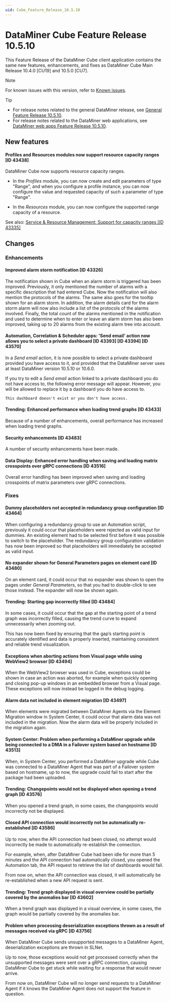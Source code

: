 ```yaml
---
uid: Cube_Feature_Release_10.5.10
---
```


# DataMiner Cube Feature Release 10.5.10

This Feature Release of the DataMiner Cube client application contains the same new features, enhancements, and fixes as DataMiner Cube Main Release 10.4.0 [CU19] and 10.5.0 [CU7].

> [!NOTE]
> For known issues with this version, refer to [Known issues](xref:Known_issues).

> [!TIP]
>
> - For release notes related to the general DataMiner release, see [General Feature Release 10.5.10](xref:General_Feature_Release_10.5.10).
> - For release notes related to the DataMiner web applications, see [DataMiner web apps Feature Release 10.5.10](xref:Web_apps_Feature_Release_10.5.10).

## New features

#### Profiles and Resources modules now support resource capacity ranges [ID 43438]

<!-- MR 10.4.0 [CU19] / 10.5.0 [CU7] - FR 10.5.10 -->

DataMiner Cube now supports resource capacity ranges.

- In the *Profiles* module, you can now create and edit parameters of type "Range", and when you configure a profile instance, you can now configure the value and requested capacity of such a parameter of type "Range".

- In the *Resources* module, you can now configure the supported range capacity of a resource.

See also: [Service & Resource Management: Support for capacity ranges [ID 43335]](xref:General_Feature_Release_10.5.9#service--resource-management-support-for-capacity-ranges-id-43335)

## Changes

### Enhancements

#### Improved alarm storm notification [ID 43326]

<!-- MR 10.4.0 [CU19] / 10.5.0 [CU7] - FR 10.5.10 -->

The notification shown in Cube when an alarm storm is triggered has been improved. Previously, it only mentioned the number of alarms with a specific description that had entered Cube. Now the notification will also mention the protocols of the alarms. The same also goes for the tooltip shown for an alarm storm. In addition, the alarm details card for the alarm storm alarm will now also include a list of the protocols of the alarms involved. Finally, the total count of the alarms mentioned in the notification and used to determine when to enter or leave an alarm storm has also been improved, taking up to 20 alarms from the existing alarm tree into account.

#### Automation, Correlation & Scheduler apps: 'Send email' action now allows you to select a private dashboard [ID 43393] [ID 43394] [ID 43570]

<!-- MR 10.4.0 [CU19] / 10.5.0 [CU7] - FR 10.5.10 -->

In a *Send email* action, it is now possible to select a private dashboard provided you have access to it, and provided that the DataMiner server uses at least DataMiner version 10.5.10 or 10.6.0.

If you try to edit a *Send email* action linked to a private dashboard you do not have access to, the following error message will appear. However, you will be allowed to replace it by a dashboard you do have access to.

`This dashboard doesn't exist or you don't have access.`

#### Trending: Enhanced performance when loading trend graphs [ID 43433]

<!-- MR 10.4.0 [CU19] / 10.5.0 [CU7] - FR 10.5.10 -->

Because of a number of enhancements, overall performance has increased when loading trend graphs.

#### Security enhancements [ID 43483]

<!-- MR 10.4.0 [CU19] / 10.5.0 [CU7] - FR 10.5.10 -->

A number of security enhancements have been made.

#### Data Display: Enhanced error handling when saving and loading matrix crosspoints over gRPC connections [ID 43516]

<!-- MR 10.4.0 [CU19] / 10.5.0 [CU7] - FR 10.5.10 -->

Overall error handling has been improved when saving and loading crosspoints of matrix parameters over gRPC connections.

### Fixes

#### Dummy placeholders not accepted in redundancy group configuration [ID 43464]

<!-- MR 10.4.0 [CU19] / 10.5.0 [CU7] - FR 10.5.10 -->

When configuring a redundancy group to use an Automation script, previously it could occur that placeholders were rejected as valid input for dummies. An existing element had to be selected first before it was possible to switch to the placeholder. The redundancy group configuration validation has now been improved so that placeholders will immediately be accepted as valid input.

#### No expander shown for General Parameters pages on element card [ID 43480]

<!-- MR 10.4.0 [CU19] / 10.5.0 [CU7] - FR 10.5.10 -->

On an element card, it could occur that no expander was shown to open the pages under *General Parameters*, so that you had to double-click to see those instead. The expander will now be shown again.

#### Trending: Starting gap incorrectly filled [ID 43484]

In some cases, it could occur that the gap at the starting point of a trend graph was incorrectly filled, causing the trend curve to expand unnecessarily when zooming out.

This has now been fixed by ensuring that the gap’s starting point is accurately identified and data is properly inserted, maintaining consistent and reliable trend visualization.

#### Exceptions when aborting actions from Visual page while using WebView2 browser [ID 43494]

<!-- MR 10.4.0 [CU19] / 10.5.0 [CU7] - FR 10.5.10 -->

When the WebView2 browser was used in Cube, exceptions could be shown in case an action was aborted, for example when quickly opening and closing pop-up windows in an embedded browser from a Visual page. These exceptions will now instead be logged in the debug logging.

#### Alarm data not included in element migration [ID 43497]

<!-- MR 10.4.0 [CU19] / 10.5.0 [CU7] - FR 10.5.10 -->

When elements were migrated between DataMiner Agents via the Element Migration window in System Center, it could occur that alarm data was not included in the migration. Now the alarm data will be properly included in the migration again.

#### System Center: Problem when performing a DataMiner upgrade while being connected to a DMA in a Failover system based on hostname [ID 43513]

<!-- MR 10.4.0 [CU19] / 10.5.0 [CU7] - FR 10.5.10 -->

When, in System Center, you performed a DataMiner upgrade while Cube was connected to a DataMiner Agent that was part of a Failover system based on hostname, up to now, the upgrade could fail to start after the package had been uploaded.

#### Trending: Changepoints would not be displayed when opening a trend graph [ID 43576]

<!-- MR 10.4.0 [CU19] / 10.5.0 [CU7] - FR 10.5.10 -->

When you opened a trend graph, in some cases, the changepoints would incorrectly not be displayed.

#### Closed API connection would incorrectly not be automatically re-established [ID 43586]

<!-- MR 10.4.0 [CU19] / 10.5.0 [CU7] - FR 10.5.10 -->

Up to now, when the API connection had been closed, no attempt would incorrectly be made to automatically re-establish the connection.

For example, when, after DataMiner Cube had been idle for more than 5 minutes and the API connection had automatically closed, you opened the Automation tab, the API request to retrieve the list of dashboards would fail.

From now on, when the API connection was closed, it will automatically be re-established when a new API request is sent.

#### Trending: Trend graph displayed in visual overview could be partially covered by the anomalies bar [ID 43602]

<!-- MR 10.4.0 [CU19] / 10.5.0 [CU7] - FR 10.5.10 -->

When a trend graph was displayed in a visual overview, in some cases, the graph would be partially covered by the anomalies bar.

#### Problem when processing deserialization exceptions thrown as a result of messages received via gRPC [ID 43756]

<!-- MR 10.4.0 [CU19] / 10.5.0 [CU7] - FR 10.5.10 [CU0] -->

When DataMiner Cube sends unsupported messages to a DataMiner Agent, deserialization exceptions are thrown in SLNet.

Up to now, those exceptions would not get processed correctly when the unsupported messages were sent over a gRPC connection, causing DataMiner Cube to get stuck while waiting for a response that would never arrive.

From now on, DataMiner Cube will no longer send requests to a DataMiner Agent if it knows the DataMiner Agent does not support the feature in question.
